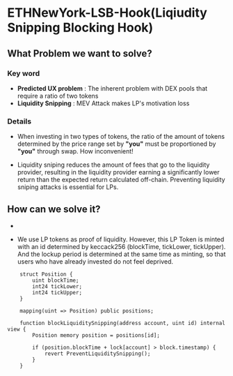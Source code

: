 # ETHNewYork-LSB-Hook(Liqiudity Snipping Blocking Hook)

## What Problem we want to solve?

### Key word

- **Predicted UX problem** : The inherent problem with DEX pools that require a ratio of two tokens
- **Liquidity Snipping** : MEV Attack makes LP's motivation loss

### Details

- When investing in two types of tokens, the ratio of the amount of tokens determined by the price range set by **"you"** must be proportioned by **"you"** through swap. How inconvenient!

- Liquidity sniping reduces the amount of fees that go to the liquidity provider, resulting in the liquidity provider earning a significantly lower return than the expected return calculated off-chain. Preventing liquidity sniping attacks is essential for LPs.

## How can we solve it?

-

- We use LP tokens as proof of liquidity. However, this LP Token is minted with an id determined by keccack256 (blockTime, tickLower, tickUpper). And the lockup period is determined at the same time as minting, so that users who have already invested do not feel deprived.

```
    struct Position {
        uint blockTime;
        int24 tickLower;
        int24 tickUpper;
    }
```

```
    mapping(uint => Position) public positions;
```

```
    function blockLiquiditySnipping(address account, uint id) internal view {
        Position memory position = positions[id];

        if (position.blockTime + lock[account] > block.timestamp) {
            revert PreventLiquiditySnipping();
        }
    }

```
